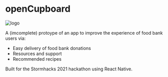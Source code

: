 # openCupboard
![logo](https://i.imgur.com/aUxdAWa.png)


A (imcomplete) protoype of an app to improve the experience of food bank users via:
  - Easy delivery of food bank donations
  - Resources and support
  - Recommended recipes
  
Built for the Stormhacks 2021 hackathon using React Native.
